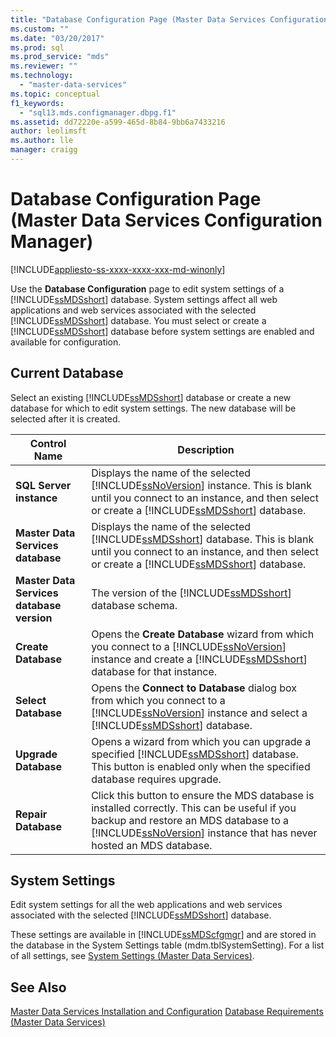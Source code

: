 ```yaml
---
title: "Database Configuration Page (Master Data Services Configuration Manager) | Microsoft Docs"
ms.custom: ""
ms.date: "03/20/2017"
ms.prod: sql
ms.prod_service: "mds"
ms.reviewer: ""
ms.technology: 
  - "master-data-services"
ms.topic: conceptual
f1_keywords: 
  - "sql13.mds.configmanager.dbpg.f1"
ms.assetid: dd72220e-a599-465d-8b84-9bb6a7433216
author: leolimsft
ms.author: lle
manager: craigg
---
```

# Database Configuration Page (Master Data Services Configuration Manager)

[!INCLUDE[appliesto-ss-xxxx-xxxx-xxx-md-winonly](../includes/appliesto-ss-xxxx-xxxx-xxx-md-winonly.md)]

  Use the **Database Configuration** page to edit system settings of a [!INCLUDE[ssMDSshort](../includes/ssmdsshort-md.md)] database. System settings affect all web applications and web services associated with the selected [!INCLUDE[ssMDSshort](../includes/ssmdsshort-md.md)] database. You must select or create a [!INCLUDE[ssMDSshort](../includes/ssmdsshort-md.md)] database before system settings are enabled and available for configuration.  
  
## Current Database  
 Select an existing [!INCLUDE[ssMDSshort](../includes/ssmdsshort-md.md)] database or create a new database for which to edit system settings. The new database will be selected after it is created.  
  
|Control Name|Description|  
|------------------|-----------------|  
|**SQL Server instance**|Displays the name of the selected [!INCLUDE[ssNoVersion](../includes/ssnoversion-md.md)] instance. This is blank until you connect to an instance, and then select or create a [!INCLUDE[ssMDSshort](../includes/ssmdsshort-md.md)] database.|  
|**Master Data Services database**|Displays the name of the selected [!INCLUDE[ssMDSshort](../includes/ssmdsshort-md.md)] database. This is blank until you connect to an instance, and then select or create a [!INCLUDE[ssMDSshort](../includes/ssmdsshort-md.md)] database.|  
|**Master Data Services database version**|The version of the [!INCLUDE[ssMDSshort](../includes/ssmdsshort-md.md)] database schema.|  
|**Create Database**|Opens the **Create Database** wizard from which you connect to a [!INCLUDE[ssNoVersion](../includes/ssnoversion-md.md)] instance and create a [!INCLUDE[ssMDSshort](../includes/ssmdsshort-md.md)] database for that instance.|  
|**Select Database**|Opens the **Connect to Database** dialog box from which you connect to a [!INCLUDE[ssNoVersion](../includes/ssnoversion-md.md)] instance and select a [!INCLUDE[ssMDSshort](../includes/ssmdsshort-md.md)] database.|  
|**Upgrade Database**|Opens a wizard from which you can upgrade a specified [!INCLUDE[ssMDSshort](../includes/ssmdsshort-md.md)] database. This button is enabled only when the specified database requires upgrade.|  
|**Repair Database**|Click this button to ensure the MDS database is installed correctly. This can be useful if you backup and restore an MDS database to a [!INCLUDE[ssNoVersion](../includes/ssnoversion-md.md)] instance that has never hosted an MDS database.|  
  
## System Settings  
 Edit system settings for all the web applications and web services associated with the selected [!INCLUDE[ssMDSshort](../includes/ssmdsshort-md.md)] database.  
  
 These settings are available in [!INCLUDE[ssMDScfgmgr](../includes/ssmdscfgmgr-md.md)] and are stored in the database in the System Settings table (mdm.tblSystemSetting). For a list of all settings, see [System Settings &#40;Master Data Services&#41;](../master-data-services/system-settings-master-data-services.md).  
  
## See Also  
[Master Data Services Installation and Configuration](../master-data-services/master-data-services-installation-and-configuration.md)
 [Database Requirements &#40;Master Data Services&#41;](../master-data-services/install-windows/database-requirements-master-data-services.md)  
  
  
